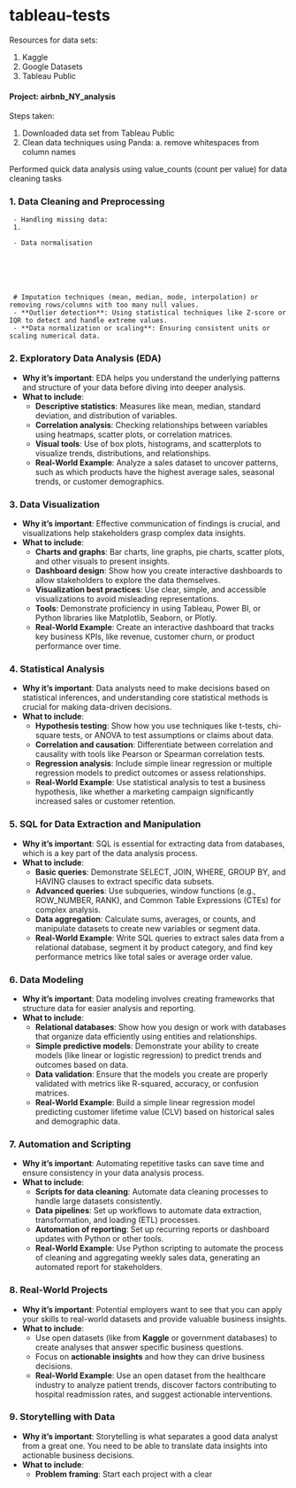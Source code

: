 # tableau-tests

Resources for data sets:
1. Kaggle
2. Google Datasets
3. Tableau Public

#### Project: airbnb_NY_analysis

Steps taken:
1. Downloaded data set from Tableau Public
2. Clean data techniques using Panda:
    a. remove whitespaces from column names

Performed quick data analysis using value_counts (count per value) for data cleaning tasks

### 1. **Data Cleaning and Preprocessing**
     - Handling missing data: 
     1. 

     - Data normalisation


     
     
     
     
     # Imputation techniques (mean, median, mode, interpolation) or removing rows/columns with too many null values.
     - **Outlier detection**: Using statistical techniques like Z-score or IQR to detect and handle extreme values.
     - **Data normalization or scaling**: Ensuring consistent units or scaling numerical data.

### 2. **Exploratory Data Analysis (EDA)**
   - **Why it’s important**: EDA helps you understand the underlying patterns and structure of your data before diving into deeper analysis.
   - **What to include**:
     - **Descriptive statistics**: Measures like mean, median, standard deviation, and distribution of variables.
     - **Correlation analysis**: Checking relationships between variables using heatmaps, scatter plots, or correlation matrices.
     - **Visual tools**: Use of box plots, histograms, and scatterplots to visualize trends, distributions, and relationships.
     - **Real-World Example**: Analyze a sales dataset to uncover patterns, such as which products have the highest average sales, seasonal trends, or customer demographics.

### 3. **Data Visualization**
   - **Why it’s important**: Effective communication of findings is crucial, and visualizations help stakeholders grasp complex data insights.
   - **What to include**:
     - **Charts and graphs**: Bar charts, line graphs, pie charts, scatter plots, and other visuals to present insights.
     - **Dashboard design**: Show how you create interactive dashboards to allow stakeholders to explore the data themselves.
     - **Visualization best practices**: Use clear, simple, and accessible visualizations to avoid misleading representations.
     - **Tools**: Demonstrate proficiency in using Tableau, Power BI, or Python libraries like Matplotlib, Seaborn, or Plotly.
     - **Real-World Example**: Create an interactive dashboard that tracks key business KPIs, like revenue, customer churn, or product performance over time.

### 4. **Statistical Analysis**
   - **Why it’s important**: Data analysts need to make decisions based on statistical inferences, and understanding core statistical methods is crucial for making data-driven decisions.
   - **What to include**:
     - **Hypothesis testing**: Show how you use techniques like t-tests, chi-square tests, or ANOVA to test assumptions or claims about data.
     - **Correlation and causation**: Differentiate between correlation and causality with tools like Pearson or Spearman correlation tests.
     - **Regression analysis**: Include simple linear regression or multiple regression models to predict outcomes or assess relationships.
     - **Real-World Example**: Use statistical analysis to test a business hypothesis, like whether a marketing campaign significantly increased sales or customer retention.

### 5. **SQL for Data Extraction and Manipulation**
   - **Why it’s important**: SQL is essential for extracting data from databases, which is a key part of the data analysis process.
   - **What to include**:
     - **Basic queries**: Demonstrate SELECT, JOIN, WHERE, GROUP BY, and HAVING clauses to extract specific data subsets.
     - **Advanced queries**: Use subqueries, window functions (e.g., ROW_NUMBER, RANK), and Common Table Expressions (CTEs) for complex analysis.
     - **Data aggregation**: Calculate sums, averages, or counts, and manipulate datasets to create new variables or segment data.
     - **Real-World Example**: Write SQL queries to extract sales data from a relational database, segment it by product category, and find key performance metrics like total sales or average order value.

### 6. **Data Modeling**
   - **Why it’s important**: Data modeling involves creating frameworks that structure data for easier analysis and reporting.
   - **What to include**:
     - **Relational databases**: Show how you design or work with databases that organize data efficiently using entities and relationships.
     - **Simple predictive models**: Demonstrate your ability to create models (like linear or logistic regression) to predict trends and outcomes based on data.
     - **Data validation**: Ensure that the models you create are properly validated with metrics like R-squared, accuracy, or confusion matrices.
     - **Real-World Example**: Build a simple linear regression model predicting customer lifetime value (CLV) based on historical sales and demographic data.

### 7. **Automation and Scripting**
   - **Why it’s important**: Automating repetitive tasks can save time and ensure consistency in your data analysis process.
   - **What to include**:
     - **Scripts for data cleaning**: Automate data cleaning processes to handle large datasets consistently.
     - **Data pipelines**: Set up workflows to automate data extraction, transformation, and loading (ETL) processes.
     - **Automation of reporting**: Set up recurring reports or dashboard updates with Python or other tools.
     - **Real-World Example**: Use Python scripting to automate the process of cleaning and aggregating weekly sales data, generating an automated report for stakeholders.

### 8. **Real-World Projects**
   - **Why it’s important**: Potential employers want to see that you can apply your skills to real-world datasets and provide valuable business insights.
   - **What to include**:
     - Use open datasets (like from **Kaggle** or government databases) to create analyses that answer specific business questions.
     - Focus on **actionable insights** and how they can drive business decisions.
     - **Real-World Example**: Use an open dataset from the healthcare industry to analyze patient trends, discover factors contributing to hospital readmission rates, and suggest actionable interventions.

### 9. **Storytelling with Data**
   - **Why it’s important**: Storytelling is what separates a good data analyst from a great one. You need to be able to translate data insights into actionable business decisions.
   - **What to include**:
     - **Problem framing**: Start each project with a clear

